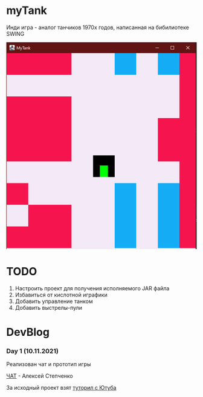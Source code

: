 # myTank

Инди игра - аналог танчиков 1970х годов, написанная на бибилиотеке SWING

![game](img/1.png "Скриншот игры")

# TODO

1. Настроить проект для получения исполняемого JAR файла
2. Избавиться от кислотной играфики
3. Добавить управление танком
4. Добавить выстрелы-пули

# DevBlog

### Day 1 (10.11.2021)

Реализован чат и прототип игры 

[ЧАТ](https://www.youtube.com/watch?v=pcIoZA2c-5k&t=2056s) - Алексей Степченко

За исходный проект взят [туторил с Ютуба](https://www.youtube.com/watch?v=GXL2MGKlRkw&t=3201s)